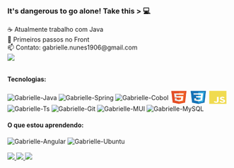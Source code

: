 ### It's dangerous to go alone! Take this > 💻

<div>☕ Atualmente trabalho com Java </div>
<div>🚀 Primeiros passos no Front </div>
<div>📫 Contato: gabrielle.nunes1906@gmail.com
<div><a href="https://www.linkedin.com/in/gabriellenuness/" target="_blank"><img src="https://img.shields.io/badge/-LinkedIn-%230077B5?style=for-the-badge&logo=linkedin&logoColor=white" target="_blank"></a> </div>

##
<h4>Tecnologias: </h4>
 <div style="display: inline_block">
 
 <img align="center" alt="Gabrielle-Java" height="30" width="40" src="https://cdn.jsdelivr.net/gh/devicons/devicon/icons/java/java-original.svg">
 <img align="center" alt="Gabrielle-Spring" height="30" width="40" src="https://cdn.jsdelivr.net/gh/devicons/devicon/icons/spring/spring-original.svg">
 <img align="center" alt="Gabrielle-Cobol" height="30" width="40" src="https://cdn.discordapp.com/attachments/725521920589692999/888514147665473546/cobol64.png">
 <img align="center" alt="Gabrielle-HTML" height="30" width="40" src="https://raw.githubusercontent.com/devicons/devicon/master/icons/html5/html5-original.svg">
 <img align="center" alt="Gabrielle-CSS" height="30" width="40" src="https://raw.githubusercontent.com/devicons/devicon/master/icons/css3/css3-original.svg">
 <img align="center" alt="Gabrielle-Js" height="30" width="40" src="https://raw.githubusercontent.com/devicons/devicon/master/icons/javascript/javascript-plain.svg">
 <img align="center" alt="Gabrielle-Ts" height="30" width="40" src="https://cdn.jsdelivr.net/gh/devicons/devicon/icons/typescript/typescript-plain.svg">
 <img align="center" alt="Gabrielle-Git" height="30" width="40" src="https://cdn.jsdelivr.net/gh/devicons/devicon/icons/git/git-original.svg">
 <img align="center" alt="Gabrielle-MUI" height="30" width="40" src="https://cdn.jsdelivr.net/gh/devicons/devicon/icons/materialui/materialui-original.svg">
 <img align="center" alt="Gabrielle-MySQL" height="30" width="40" src="https://cdn.jsdelivr.net/gh/devicons/devicon/icons/mysql/mysql-original.svg">
  
</div>

<h4>O que estou aprendendo: </h4>
 <div style="display: inline_block">
 
 <img align="center" alt="Gabrielle-Angular" height="30" width="40" src="https://cdn.jsdelivr.net/gh/devicons/devicon/icons/angularjs/angularjs-plain.svg">
 <img align="center" alt="Gabrielle-Ubuntu" height="30" width="40" src="https://cdn.jsdelivr.net/gh/devicons/devicon/icons/ubuntu/ubuntu-plain-wordmark.svg">
 
 </div>

<br>
 <div>
  <a href="https://github.com/gabrielle-nunes">
  <img height="180em" src="https://github-readme-stats.vercel.app/api?username=gabrielle-nunes&show_icons=true&theme=radical&include_all_commits=true&count_private=true"/>
  <img height="180em" src="https://github-readme-stats.vercel.app/api/top-langs/?username=gabrielle-nunes&layout=compact&langs_count=7&theme=radical"/>
  <img height="200em" src="https://cdn.discordapp.com/attachments/725521920589692999/999333631032045668/octocat-1658329994422.png"/>
</div>
 
 <br>
 <div>
